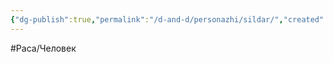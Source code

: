 ```yaml
---
{"dg-publish":true,"permalink":"/d-and-d/personazhi/sildar/","created":"2023-07-13T09:42:14.000+04:00","updated":"2023-12-26T15:53:18.511+04:00"}
---
```


#Раса/Человек 